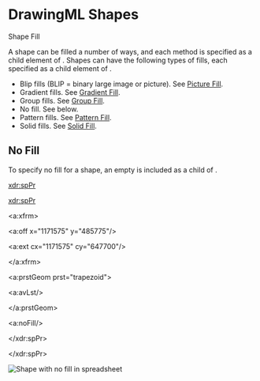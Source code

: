 # DrawingML Shapes

Shape Fill

A shape can be filled a number of ways, and each method is specified as a child element of <SpPr>. Shapes can have the following types of fills, each specified as a child element of <SpPr>.<SpPr>

- Blip fills (BLIP = binary large image or picture). See [Picture Fill](drwSp-PictFill.md).
- Gradient fills. See [Gradient Fill](drwSp-GradFill.md).
- Group fills. See [Group Fill](drwSp-grpFill.md).
- No fill. See below.
- Pattern fills. See [Pattern Fill](drwSp-PattFill.md).
- Solid fills. See [Solid Fill](drwSp-SolidFill.md).

## No Fill

To specify no fill for a shape, an empty <noFill/> is included as a child of <SpPr>.

<xdr:spPr>

<xdr:spPr>

<a:xfrm>

<a:off x="1171575" y="485775"/>

<a:ext cx="1171575" cy="647700"/>

</a:xfrm>

<a:prstGeom prst="trapezoid">

<a:avLst/>

</a:prstGeom>

<a:noFill/>

</xdr:spPr>

</xdr:spPr>

![Shape with no fill in spreadsheet](drwImages\drwSp-noFill.gif)
